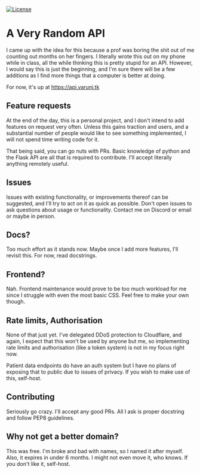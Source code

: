 [![License](https://img.shields.io/github/license/darthshittious/med-api)](LICENSE)

# A Very Random API

I came up with the idea for this because a prof was boring the shit out of me counting out months on her fingers. I
literally wrote this out on my phone while in class, all the while thinking this is pretty stupid for an API. However, I
would say this is just the beginning, and I'm sure there will be a few additions as I find more things that a computer
is better at doing.

For now, it's up at https://api.varunj.tk

## Feature requests

At the end of the day, this is a personal project, and I don't intend to add features on request very often. Unless this
gains traction and users, and a substantial number of people would like to see something implemented, I will not spend
time writing code for it.

That being said, you can go nuts with PRs. Basic knowledge of python and the Flask API are all that is required to
contribute. I'll accept literally anything remotely useful.

## Issues

Issues with existing functionality, or improvements thereof can be suggested, and I'll try to act on it as quick as
possible. Don't open issues to ask questions about usage or functionality. Contact me on Discord or email or maybe in
person.

## Docs?

Too much effort as it stands now. Maybe once I add more features, I'll revisit this. For now, read docstrings.

## Frontend?

Nah. Frontend maintenance would prove to be too much workload for me since I struggle with even the most basic CSS. Feel
free to make your own though.

## Rate limits, Authorisation

None of that just yet. I've delegated DDoS protection to Cloudflare, and again, I expect that this won't be used by
anyone but me, so implementing rate limits and authorisation (like a token system) is not in my focus right now.

Patient data endpoints do have an auth system but I have no plans of exposing that to public due to issues of privacy.
If you wish to make use of this, self-host.

## Contributing

Seriously go crazy. I'll accept any good PRs. All I ask is proper docstring and follow PEP8 guidelines.

## Why not get a better domain?

This was free. I'm broke and bad with names, so I named it after myself. Also, it expires in under 6 months. I might not
even move it, who knows. If you don't like it, self-host.
